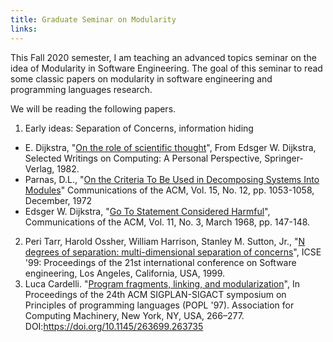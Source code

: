 ```yaml
---
title: Graduate Seminar on Modularity
links:
---
```


This Fall 2020 semester, I am teaching an advanced topics seminar on 
the idea of Modularity in Software Engineering.
The goal of this seminar to read some classic papers on modularity in 
software engineering and programming languages research.  

We will be reading the following papers. 

1. Early ideas: Separation of Concerns, information hiding
 - E. Dijkstra, "[On the role of scientific thought](https://www.cs.utexas.edu/users/EWD/transcriptions/EWD04xx/EWD447.html)", 
   From Edsger W. Dijkstra, Selected Writings on Computing: A Personal Perspective, Springer-Verlag, 1982. 
 - Parnas, D.L., "[On the Criteria To Be Used in Decomposing Systems Into Modules](https://dl.acm.org/doi/10.1145/361598.361623)" 
   Communications of the ACM, Vol. 15, No. 12, pp. 1053-1058, December, 1972 
 - Edsger W. Dijkstra, "[Go To Statement Considered Harmful](http://www.acm.org/classics/oct95/)", 
   Communications of the ACM, Vol. 11, No. 3, March 1968, pp. 147-148.
2. Peri Tarr, Harold Ossher, William Harrison, Stanley M. Sutton, Jr., 
   "[N degrees of separation: multi-dimensional separation of concerns](https://ieeexplore.ieee.org/document/841000)", 
   ICSE '99: Proceedings of the 21st international conference on Software engineering, Los Angeles, California, USA, 1999.
3. Luca Cardelli. "[Program fragments, linking, and modularization](http://lucacardelli.name/Papers/Linking.A4.pdf)", In Proceedings of the 24th ACM SIGPLAN-SIGACT 
   symposium on Principles of programming languages (POPL '97). Association for Computing Machinery, New York, NY, USA, 266–277. DOI:https://doi.org/10.1145/263699.263735

